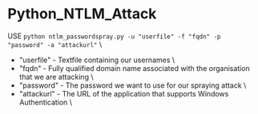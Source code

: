 # Python_NTLM_Attack

USE ```python ntlm_passwordspray.py -u "userfile" -f "fqdn" -p "password" -a "attackurl"``` \

 - "userfile" - Textfile containing our usernames \
 - "fqdn" - Fully qualified domain name associated with the organisation that we are attacking \
 - "password" - The password we want to use for our spraying attack \
 - "attackurl" - The URL of the application that supports Windows Authentication \

